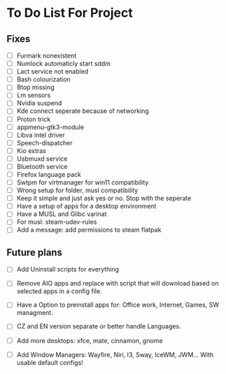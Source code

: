 # To Do List For Project
## Fixes
- [ ] Furmark nonexistent
- [ ] Numlock automaticly start sddm
- [ ] Lact service not enabled
- [ ] Bash colourization
- [ ] Btop missing
- [ ] Lm sensors
- [ ] Nvidia suspend
- [ ] Kde connect seperate because of networking
- [ ] Proton trick
- [ ] appmenu-gtk3-module
- [ ] Libva intel driver
- [ ] Speech-dispatcher
- [ ] Kio extras
- [ ] Usbmuxd service
- [ ] Bluetooth service
- [ ] Firefox language pack
- [ ] Swtpm for virtmanager for win11 compatibility
- [ ] Wrong setup for folder, musl compatibility
- [ ] Keep it simple and just ask yes or no. Stop with the seperate 
- [ ] Have a setup of apps for a desktop environment 
- [ ] Have a MUSL and Glibc varinat
- [ ] For musl: steam-udev-rules
- [ ] Add a message: add permissions to steam flatpak

## Future plans
- [ ] Add Uninstall scripts for everything
- [ ] Remove AIO apps and replace with script that will download based on selected apps in a config file.
- [ ] Have a Option to preinstall apps for: Office work, Internet, Games, SW managment.
- [ ] CZ and EN version separate or better handle Languages.
- [ ] Add more desktops: xfce, mate, cinnamon, gnome
- [ ] Add Window Managers: Wayfire, Niri, I3, Sway, IceWM, JWM... With usable default configs!



